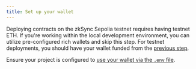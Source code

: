 ```yaml
---
title: Set up your wallet
---
```


Deploying contracts on the zkSync Sepolia testnet requires having testnet ETH.
If you're working within the local development environment,
you can utilize pre-configured rich wallets and skip this step.
For testnet deployments, you should have your wallet funded from the [previous step](/build/quick-start#fund-your-wallet).

Ensure your project is configured to [use your wallet via the `.env` file](/build/quick-start#configure-your-wallet-in-a-project).
